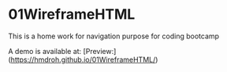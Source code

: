 # 01WireframeHTML

This is a home work for navigation purpose for coding bootcamp


A demo is available at:
[Preview:]
(https://hmdroh.github.io/01WireframeHTML/)